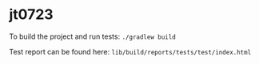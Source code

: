 # jt0723

To build the project and run tests: `./gradlew build`

Test report can be found here: `lib/build/reports/tests/test/index.html`